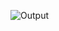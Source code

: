 ![Output](https://user-images.githubusercontent.com/110768656/236675799-8390e7ce-0ac1-4fbb-855e-2dd8eb46e074.png)

